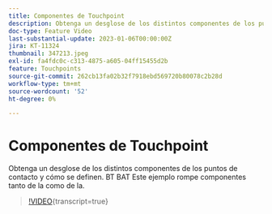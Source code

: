 ```yaml
---
title: Componentes de Touchpoint
description: Obtenga un desglose de los distintos componentes de los puntos de contacto y cómo se definen. BT BAT Este ejemplo rompe componentes tanto de la como de la.
doc-type: Feature Video
last-substantial-update: 2023-01-06T00:00:00Z
jira: KT-11324
thumbnail: 347213.jpeg
exl-id: fa4fdc0c-c313-4875-a605-04ff15455d2b
feature: Touchpoints
source-git-commit: 262cb13fa02b32f7918ebd569720b80078c2b28d
workflow-type: tm+mt
source-wordcount: '52'
ht-degree: 0%

---
```


# Componentes de Touchpoint

Obtenga un desglose de los distintos componentes de los puntos de contacto y cómo se definen. BT BAT Este ejemplo rompe componentes tanto de la como de la.

>[!VIDEO](https://video.tv.adobe.com/v/347213/?learn=on){transcript=true}
